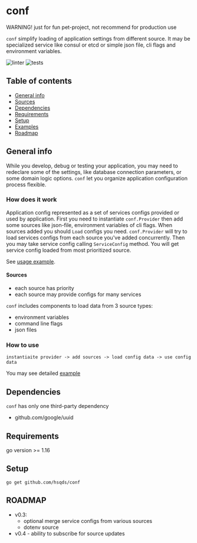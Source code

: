 # conf

WARNING! just for fun pet-project, not recommend for production use

`conf` simplify loading of application settings from different source.
It may be specialized service like consul or etcd or simple json file, cli flags and environment variables.

![linter](https://github.com/hsqds/conf/actions/workflows/golangci.yml/badge.svg)
![tests](https://github.com/hsqds/conf/actions/workflows/testing.yml/badge.svg)

## Table of contents

- [General info](#general-info)
- [Sources](#sources)
- [Dependencies](#dependencies)
- [Requirements](#requirements)
- [Setup](#setup)
- [Examples](#examples)
- [Roadmap](#roadmap)

## General info

While you develop, debug or testing your application, you may need to redeclare some of the settings, like database connection parameters, or some domain logic options. `conf` let you organize application configuration process flexible.

### How does it work

Application config represented as a set of services configs provided or used by application. First you need
to instantiate `conf.Provider` then add some sources like json-file, environment variables of cli flags.
When sources added you should `Load` configs you need. `conf.Provider` will try to load services configs
from each source you've added concurrently. Then you may take service config calling `ServiceConfig` method.
You will get service config loaded from most prioritized source.

See [usage example](./examples/alltogether/main.go).

#### Sources

- each source has priority
- each source may provide configs for many services

`conf` includes components to load data from 3 source types:

- environment variables
- command line flags
- json files

### How to use

`instantiaite provider -> add sources -> load config data -> use config data`

You may see detailed [example](./examples/alltogether/main.go)

## Dependencies

`conf` has only one third-party dependency

- github.com/google/uuid

## Requirements

go version >= 1.16

## Setup

`go get github.com/hsqds/conf`

## ROADMAP

- v0.3:
  - optional merge service configs from various sources
  - dotenv source
- v0.4 - ability to subscribe for source updates
